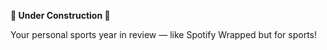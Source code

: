 **🚧 Under Construction 🚧**

Your personal sports year in review — like Spotify Wrapped but for sports!
